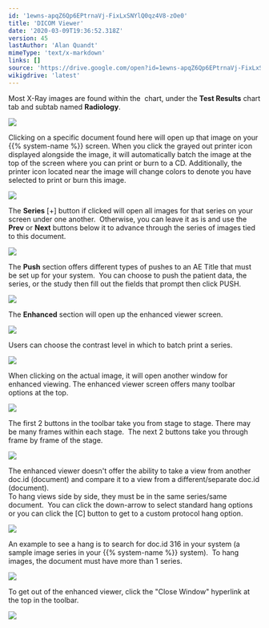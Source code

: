 ```yaml
---
id: '1ewns-apqZ6Qp6EPtrnaVj-FixLxSNYlQ0qz4V8-zOe0'
title: 'DICOM Viewer'
date: '2020-03-09T19:36:52.318Z'
version: 45
lastAuthor: 'Alan Quandt'
mimeType: 'text/x-markdown'
links: []
source: 'https://drive.google.com/open?id=1ewns-apqZ6Qp6EPtrnaVj-FixLxSNYlQ0qz4V8-zOe0'
wikigdrive: 'latest'
---
```

Most X-Ray images are found within the  chart, under the **Test Results** chart tab and subtab named **Radiology**.


![](../dicom-viewer.assets/89b70e94225b8ac7affeff29ebc5c699.png)


Clicking on a specific document found here will open up that image on your {{% system-name %}} screen. When you click the grayed out printer icon displayed alongside the image, it will automatically batch the image at the top of the screen where you can print or burn to a CD. Additionally, the printer icon located near the image will change colors to denote you have selected to print or burn this image.


![](../dicom-viewer.assets/7a1bd70b541fb88ca5c4e5f528ab1627.png)


The **Series** [+] button if clicked will open all images for that series on your screen under one another.  Otherwise, you can leave it as is and use the **Prev** or **Next** buttons below it to advance through the series of images tied to this document.


![](../dicom-viewer.assets/1b858d18135dd1df3cc165c0d8097dfb.png)


The **Push** section offers different types of pushes to an AE Title that must be set up for your system.  You can choose to push the patient data, the series, or the study then fill out the fields that prompt then click PUSH.


![](../dicom-viewer.assets/a39465295a27d7f4e0dd94d2e718eda7.png)


The **Enhanced** section will open up the enhanced viewer screen.


![](../dicom-viewer.assets/45a7664b86f83b4c11f7a1a14768c9c7.png)


Users can choose the contrast level in which to batch print a series.


![](../dicom-viewer.assets/7d8222f65b7bced3ee072a807bbde86c.png)


When clicking on the actual image, it will open another window for enhanced viewing. The enhanced viewer screen offers many toolbar options at the top.  


![](../dicom-viewer.assets/8721d596f77da2ae116777a83a0750e1.png)


The first 2 buttons in the toolbar take you from stage to stage. There may be many frames within each stage.  The next 2 buttons take you through frame by frame of the stage.


![](../dicom-viewer.assets/1c24618440a8828740a052feebf11885.png)


The enhanced viewer doesn't offer the ability to take a view from another doc.id (document) and compare it to a view from a different/separate doc.id (document).  
To hang views side by side, they must be in the same series/same document.  You can click the down-arrow to select standard hang options or you can click the [C] button to get to a custom protocol hang option.


![](../dicom-viewer.assets/623c85a72bc115ff6a2c357be897775a.png)



An example to see a hang is to search for doc.id 316 in your system (a sample image series in your {{% system-name %}} system).  To hang images, the document must have more than 1 series.


![](../dicom-viewer.assets/afaef6e0b9d90a900c40f82dac4a13cc.png)


To get out of the enhanced viewer, click the "Close Window" hyperlink at the top in the toolbar.


![](../dicom-viewer.assets/aa5889ccb5005895a4f8cf0c063a0d81.png)

